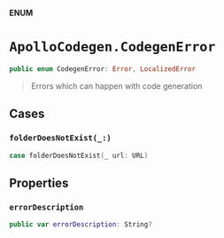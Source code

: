**ENUM**

# `ApolloCodegen.CodegenError`

```swift
public enum CodegenError: Error, LocalizedError
```

> Errors which can happen with code generation

## Cases
### `folderDoesNotExist(_:)`

```swift
case folderDoesNotExist(_ url: URL)
```

## Properties
### `errorDescription`

```swift
public var errorDescription: String?
```
